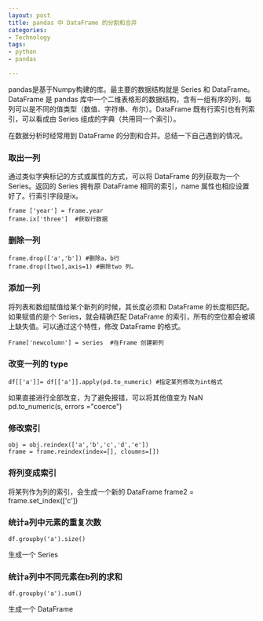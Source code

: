 ```yaml
---
layout: post
title: pandas 中 DataFrame 的分割和合并
categories: 
- Technology
tags:
- python
- pandas

---
```


pandas是基于Numpy构建的库。最主要的数据结构就是 Series 和 DataFrame。
DataFrame 是 pandas 库中一个二维表格形的数据结构，含有一组有序的列，每列可以是不同的值类型（数值、字符串、布尔）。DataFrame 既有行索引也有列索引，可以看成由 Series 组成的字典（共用同一个索引）。

在数据分析时经常用到 DataFrame 的分割和合并。总结一下自己遇到的情况。
 <!--more-->



### 取出一列

通过类似字典标记的方式或属性的方式，可以将 DataFrame 的列获取为一个 Series。返回的 Series 拥有原 DataFrame 相同的索引，name 属性也相应设置好了。行索引字段是ix。
 
	frame ['year'] = frame.year  
	frame.ix['three']  #获取行数据

### 删除一列

	frame.drop(['a','b']) #删除a，b行
	frame.drop([two],axis=1) #删除two 列。

### 添加一列

将列表和数组赋值给某个新列的时候，其长度必须和 DataFrame 的长度相匹配。如果赋值的是个 Series，就会精确匹配 DataFrame 的索引，所有的空位都会被填上缺失值。可以通过这个特性，修改 DataFrame 的格式。

	Frame['newcolumn'] = series  #在Frame 创建新列

### 改变一列的 type


	df[['a']]= df[['a']].apply(pd.to_numeric) #指定某列修改为int格式

如果直接进行全部改变，为了避免报错，可以将其他值变为 NaN
	pd.to_numeric(s, errors ="coerce")

### 修改索引

	obj = obj.reindex(['a','b','c','d','e'])
	frame = frame.reindex(index=[], cloumns=[])

### 将列变成索引

将某列作为列的索引，会生成一个新的 DataFrame
	frame2 = frame.set_index(['c'])


### 统计a列中元素的重复次数
	df.groupby('a').size()
生成一个 Series 

### 统计a列中不同元素在b列的求和

	df.groupby('a').sum()
生成一个 DataFrame

